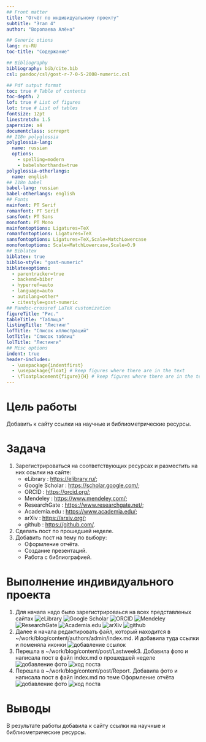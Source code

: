 ```yaml
---
## Front matter
title: "Отчёт по индивидуальному проекту"
subtitle: "Этап 4"
author: "Воропаева Алёна"

## Generic otions
lang: ru-RU
toc-title: "Содержание"

## Bibliography
bibliography: bib/cite.bib
csl: pandoc/csl/gost-r-7-0-5-2008-numeric.csl

## Pdf output format
toc: true # Table of contents
toc-depth: 2
lof: true # List of figures
lot: true # List of tables
fontsize: 12pt
linestretch: 1.5
papersize: a4
documentclass: scrreprt
## I18n polyglossia
polyglossia-lang:
  name: russian
  options:
	- spelling=modern
	- babelshorthands=true
polyglossia-otherlangs:
  name: english
## I18n babel
babel-lang: russian
babel-otherlangs: english
## Fonts
mainfont: PT Serif
romanfont: PT Serif
sansfont: PT Sans
monofont: PT Mono
mainfontoptions: Ligatures=TeX
romanfontoptions: Ligatures=TeX
sansfontoptions: Ligatures=TeX,Scale=MatchLowercase
monofontoptions: Scale=MatchLowercase,Scale=0.9
## Biblatex
biblatex: true
biblio-style: "gost-numeric"
biblatexoptions:
  - parentracker=true
  - backend=biber
  - hyperref=auto
  - language=auto
  - autolang=other*
  - citestyle=gost-numeric
## Pandoc-crossref LaTeX customization
figureTitle: "Рис."
tableTitle: "Таблица"
listingTitle: "Листинг"
lofTitle: "Список иллюстраций"
lotTitle: "Список таблиц"
lolTitle: "Листинги"
## Misc options
indent: true
header-includes:
  - \usepackage{indentfirst}
  - \usepackage{float} # keep figures where there are in the text
  - \floatplacement{figure}{H} # keep figures where there are in the text
---
```


# Цель работы
Добавить к сайту ссылки на научные и библиометрические ресурсы.

# Задача
1. Зарегистрироваться на соответствующих ресурсах и разместить на них ссылки на сайте:
    - eLibrary : https://elibrary.ru/;
    - Google Scholar : https://scholar.google.com/;
    - ORCID : https://orcid.org/;
    - Mendeley : https://www.mendeley.com/;
    - ResearchGate : https://www.researchgate.net/;
    - Academia.edu : https://www.academia.edu/;
    - arXiv : https://arxiv.org/;
    - github : https://github.com/.
2. Сделать пост по прошедшей неделе.
3. Добавить пост на тему по выбору:
    - Оформление отчёта.
    - Создание презентаций.
    - Работа с библиографией.



# Выполнение индивидуального проекта
1.	Для начала надо было зарегистрироваься на всех представленых сайтах 
![eLibrary](img%20/1.png)
![Google Scholar](img%20/2.png)
![ORCID](img%20/3.png)
![Mendeley](img%20/4.png)
![ResearchGate](img%20/5.png)
![Academia.edu](img%20/6.png)
![arXiv](img%20/7.png)
![github](img%20/16.png)  
2. Далее я начала редактировать файл, который находится в ~/work/blog/content/authors/admin/index.md. И добавила туда ссылки и поменяла иконки 
![добавление ссылок](img%20/15.png)
3. Перешла в ~/work/blog/content/post/Lastweek3. Добавила фото и написала пост в файл index.md о  прошедшей неделе
![добавление фото](img%20/11.png)
![код поста](img%20/12.png)
4. Перешла в ~/work/blog/content/post/Report. Добавила фото и написала пост в файл index.md по теме Оформление отчёта
![добавление фото](img%20/13.png)
![код поста](img%20/14.png)

# Выводы
В результате работы добавила к сайту ссылки на научные и библиометрические ресурсы.

